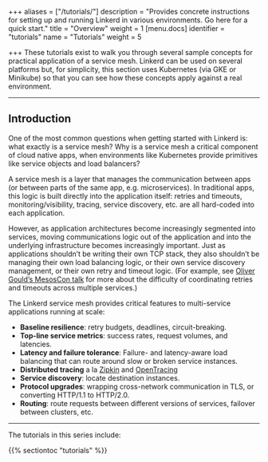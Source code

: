 +++
aliases = ["/tutorials/"]
description = "Provides concrete instructions for setting up and running Linkerd in various environments. Go here for a quick start."
title = "Overview"
weight = 1
[menu.docs]
identifier = "tutorials"
name = "Tutorials"
weight = 5

+++
These tutorials exist to walk you through several sample concepts for practical
application of a service mesh. Linkerd can be used on several platforms but, for
simplicity, this section uses Kubernetes (via GKE or Minikube) so that you can
see how these concepts apply against a real environment.

---

## Introduction

One of the most common questions when getting started with Linkerd is: what
exactly is a service mesh? Why is a service mesh a critical component of cloud
native apps, when environments like Kubernetes provide primitives like service
objects and load balancers?

A service mesh is a layer that manages the communication between apps (or between
parts of the same app, e.g. microservices). In traditional apps, this logic is
built directly into the application itself: retries and timeouts,
monitoring/visibility, tracing, service discovery, etc. are all hard-coded into
each application.

However, as application architectures become increasingly segmented into services,
moving communications logic out of the application and into the underlying
infrastructure becomes increasingly important. Just as applications shouldn’t be
writing their own TCP stack, they also shouldn’t be managing their own load
balancing logic, or their own service discovery management, or their own retry
and timeout logic. (For example, see [Oliver Gould’s MesosCon talk](https://www.youtube.com/watch?v=VGAFFkn5PiE#t=23m47)
for more about the difficulty of coordinating retries and timeouts across multiple
services.)

The Linkerd service mesh provides critical features to multi-service applications
running at scale:

- **Baseline resilience**: retry budgets, deadlines, circuit-breaking.
- **Top-line service metrics**: success rates, request volumes, and latencies.
- **Latency and failure tolerance**: Failure- and latency-aware load balancing
that can route around slow or broken service instances.
- **Distributed tracing** a la [Zipkin](https://github.com/openzipkin/zipkin)
and [OpenTracing](http://opentracing.io/)
- **Service discovery**: locate destination instances.
- **Protocol upgrades**: wrapping cross-network communication in TLS, or
converting HTTP/1.1 to HTTP/2.0.
- **Routing**: route requests between different versions of services, failover
between clusters, etc.

---

The tutorials in this series include:

{{% sectiontoc "tutorials" %}}